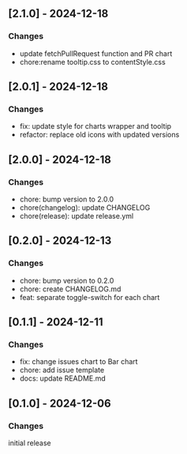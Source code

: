 
## [2.1.0] - 2024-12-18
### Changes
- update fetchPullRequest function and PR chart
- chore:rename tooltip.css to contentStyle.css

## [2.0.1] - 2024-12-18
### Changes
- fix: update style for charts wrapper and tooltip
- refactor: replace old icons with updated versions 

## [2.0.0] - 2024-12-18
### Changes
- chore: bump version to 2.0.0
- chore(changelog): update CHANGELOG
- chore(release): update release.yml 

## [0.2.0] - 2024-12-13
### Changes
- chore: bump version to 0.2.0
- chore: create CHANGELOG.md
- feat: separate toggle-switch for each chart

## [0.1.1] - 2024-12-11
### Changes
- fix: change issues chart to Bar chart
- chore: add issue template 
- docs: update README.md

## [0.1.0] - 2024-12-06
### Changes
initial release
